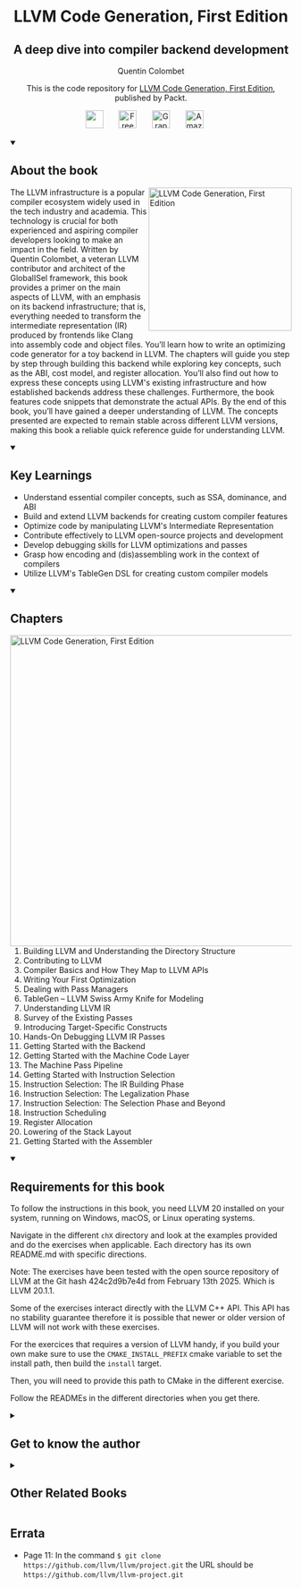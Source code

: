 <h1 align="center">LLVM Code Generation, First Edition</h1>

<h2 align="center">A deep dive into compiler backend development</h2>

<p align="center">Quentin Colombet</p>

<p align="center">This is the code repository for <a href ="https://www.packtpub.com/en-us/product/how-to-build-an-llvm-backend-9781835462577"> LLVM Code Generation, First Edition</a>, published by Packt.</p>


<p align="center">
   <a href="https://discord.gg/uCFXnmbv" alt="Discord" title="Learn more on the Discord server"><img width="32px" src="https://cliply.co/wp-content/uploads/2021/08/372108630_DISCORD_LOGO_400.gif"/></a>
  &#8287;&#8287;&#8287;&#8287;&#8287;
  <a href="https://packt.link/free-ebook/9781837637782"><img width="32px" alt="Free PDF" title="Free PDF" src="https://cdn-icons-png.flaticon.com/512/4726/4726010.png"/></a>
 &#8287;&#8287;&#8287;&#8287;&#8287;
  <a href="https://packt.link/gbp/9781837637782"><img width="32px" alt="Graphic Bundle" title="Graphic Bundle" src="https://cdn-icons-png.flaticon.com/512/2659/2659360.png"/></a>
  &#8287;&#8287;&#8287;&#8287;&#8287;
   <a href="https://www.amazon.com/LLVM-Code-Generation-Compiler-Development/dp/1837637784"><img width="32px" alt="Amazon" title="Get your copy" src="https://cdn-icons-png.flaticon.com/512/15466/15466027.png"/></a>
  &#8287;&#8287;&#8287;&#8287;&#8287;
</p>
<details open> 
  <summary><h2>About the book</summary>
<a href="https://www.packtpub.com/en-us/product/how-to-build-an-llvm-backend-9781835462577">
<img src="https://content.packt.com/_/image/original/B22046/cover_image.jpg?version=1747376116" alt="LLVM Code Generation, First Edition" height="256px" align="right">
</a>

The LLVM infrastructure is a popular compiler ecosystem widely used in the tech industry and academia. This technology is crucial for both experienced and aspiring compiler developers looking to make an impact in the field. Written by Quentin Colombet, a veteran LLVM contributor and architect of the GlobalISel framework, this book provides a primer on the main aspects of LLVM, with an emphasis on its backend infrastructure; that is, everything needed to transform the intermediate representation (IR) produced by frontends like Clang into assembly code and object files.
You’ll learn how to write an optimizing code generator for a toy backend in LLVM. The chapters will guide you step by step through building this backend while exploring key concepts, such as the ABI, cost model, and register allocation. You’ll also find out how to express these concepts using LLVM's existing infrastructure and how established backends address these challenges. Furthermore, the book features code snippets that demonstrate the actual APIs.
By the end of this book, you’ll have gained a deeper understanding of LLVM. The concepts presented are expected to remain stable across different LLVM versions, making this book a reliable quick reference guide for understanding LLVM.</details>
<details open> 
  <summary><h2>Key Learnings</summary>
<ul>

<li>Understand essential compiler concepts, such as SSA, dominance, and ABI</li>

<li>Build and extend LLVM backends for creating custom compiler features</li>

<li>Optimize code by manipulating LLVM's Intermediate Representation</li>

<li>Contribute effectively to LLVM open-source projects and development</li>

<li>Develop debugging skills for LLVM optimizations and passes</li>

<li>Grasp how encoding and (dis)assembling work in the context of compilers</li>

<li>Utilize LLVM's TableGen DSL for creating custom compiler models</li>

</ul>

  </details>

<details open> 
  <summary><h2>Chapters</summary>
     <img src="https://cliply.co/wp-content/uploads/2020/02/372002150_DOCUMENTS_400px.gif" alt="LLVM Code Generation, First Edition" height="556px" align="right">
<ol>

  <li>Building LLVM and Understanding the Directory Structure</li>

  <li>Contributing to LLVM</li>

  <li>Compiler Basics and How They Map to LLVM APIs</li>

  <li>Writing Your First Optimization</li>

  <li>Dealing with Pass Managers</li>

  <li>TableGen – LLVM Swiss Army Knife for Modeling</li>

  <li>Understanding LLVM IR</li>

  <li>Survey of the Existing Passes</li>

  <li>Introducing Target-Specific Constructs</li>

  <li>Hands-On Debugging LLVM IR Passes</li>

  <li>Getting Started with the Backend</li>

  <li>Getting Started with the Machine Code Layer</li>

  <li>The Machine Pass Pipeline</li>

  <li>Getting Started with Instruction Selection</li>

  <li>Instruction Selection: The IR Building Phase</li>

  <li>Instruction Selection: The Legalization Phase</li>

  <li>Instruction Selection: The Selection Phase and Beyond</li>

  <li>Instruction Scheduling</li>

  <li>Register Allocation</li>

  <li>Lowering of the Stack Layout</li>

  <li>Getting Started with the Assembler</li>

</ol>

</details>


<details open> 
  <summary><h2>Requirements for this book</summary>
To follow the instructions in this book, you need LLVM 20 installed on your system, running on Windows, macOS, or Linux operating systems.

Navigate in the different `chX` directory and look at the examples provided and do the exercises when applicable.
Each directory has its own README.md with specific directions.

Note:
The exercises have been tested with the open source repository of LLVM at the Git hash 424c2d9b7e4d from February 13th 2025. Which is LLVM 20.1.1.

Some of the exercises interact directly with the LLVM C++ API. This API has no stability guarantee therefore it is possible that newer or older version of LLVM will not work with these exercises.

For the exercices that requires a version of LLVM handy, if you build your own make sure to use the `CMAKE_INSTALL_PREFIX` cmake variable to set the install path, then build the `install` target.

Then, you will need to provide this path to CMake in the different exercise.

Follow the READMEs in the different directories when you get there.
  </details>

<details> 
  <summary><h2>Get to know the author</h2></summary>

_Quentin Colombet_ is a veteran LLVM contributor specializing in compiler backends. He is the architect of the new instruction selection framework (GlobalISel) and code owner of the LLVM register allocators. With over two decades of experience, he has worked on compiler backends for a variety of architectures, including GPU, CPU, microcontrollers, DSP, and ASICs. Quentin joined Apple in 2012 and has contributed to x86, Aarch64, and Apple GPU backends. He is passionate about helping newcomers onboard the LLVM infrastructure, having mentored interns and new hires over the years.
</details>

<details> 
  <summary><h2>Other Related Books</h2></summary>
<ul>

  <li><a href="https://www.packtpub.com/en-us/product/learn-llvm-17-second-edition/9781837631346">Learn LLVM 17, Second Edition</a></li>

  <li><a href="https://www.packtpub.com/en-us/product/llvm-techniques-tips-and-best-practices-clang-and-middle-end-libraries-first-edition/9781838824952">LLVM Techniques, Tips, and Best Practices Clang and Middle-End Libraries, First Edition</a></li>

  <li><a href="https://www.packtpub.com/en-us/product/build-your-own-programming-language-second-edition/9781804618028">Build Your Own Programming Language, Second Edition</a></li>

  <li><a href="https://www.packtpub.com/en-us/product/c-memory-management-first-edition/9781805129806">C++ Memory Management, First Edition</a></li>
 
</ul>

</details>


## Errata

* Page 11: In the command `$ git clone https://github.com/llvm/llvm/project.git` the URL should be `https://github.com/llvm/llvm-project.git`
